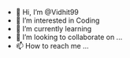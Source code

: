 - 👋 Hi, I’m @Vidhit99
- 👀 I’m interested in Coding
- 🌱 I’m currently learning 
- 💞️ I’m looking to collaborate on ...
- 📫 How to reach me ...

<!---
Vidhit99/Vidhit99 is a ✨ special ✨ repository because its `README.md` (this file) appears on your GitHub profile.
You can click the Preview link to take a look at your changes.
--->
